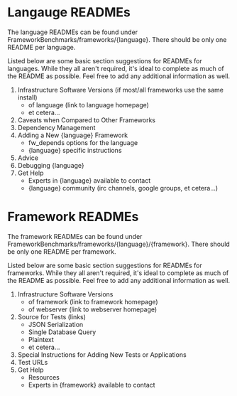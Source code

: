 # Langauge READMEs

The language READMEs can be found under 
FrameworkBenchmarks/frameworks/{language}. There should be only one 
README per language.

Listed below are some basic section suggestions for READMEs for languages. 
While they all aren't required, it's ideal to complete as much of the 
README as possible. Feel free to add any additional information as well.

1. Infrastructure Software Versions (if most/all frameworks use the same install)
    * of language (link to language homepage)
    * et cetera...
2. Caveats when Compared to Other Frameworks
3. Dependency Management
4. Adding a New {language} Framework
    * fw_depends options for the language
    * {language} specific instructions
5. Advice
6. Debugging {language}
7. Get Help
    * Experts in {language} available to contact
    * {language} community (irc channels, google groups, et cetera...)

# Framework READMEs

The framework READMEs can be found under 
FrameworkBenchmarks/frameworks/{language}/{framework}. There should be 
only one README per framework.

Listed below are some basic section suggestions for READMEs for 
frameworks. While they all aren't required, it's ideal to complete as much 
of the README as possible. Feel free to add any additional information as 
well. 

1. Infrastructure Software Versions
    * of framework (link to framework homepage)
    * of webserver (link to webserver homepage)
3. Source for Tests (links)
    * JSON Serialization
    * Single Database Query
    * Plaintext
    * et cetera...
2. Special Instructions for Adding New Tests or Applications
3. Test URLs
4. Get Help
    * Resources
    * Experts in {framework} available to contact
